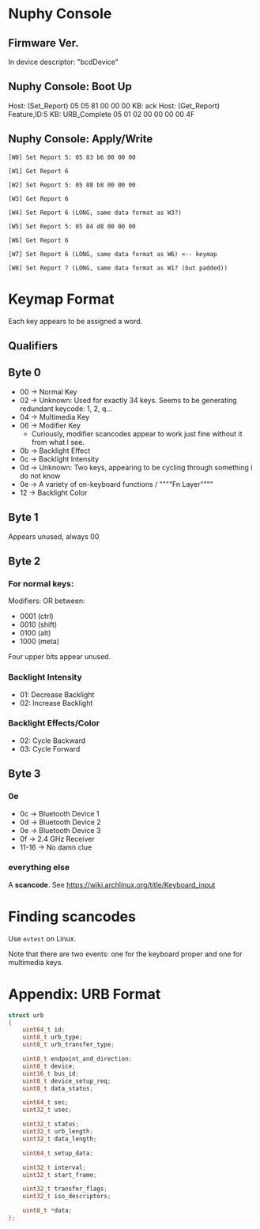 # Nuphy Console
## Firmware Ver.
In device descriptor: "bcdDevice"

## Nuphy Console: Boot Up
Host: (Set_Report) 05 05 81 00 00 00
KB: ack
Host: (Get_Report) Feature,ID:5
KB: URB_Complete 05 01 02 00 00 00 00 4F

## Nuphy Console: Apply/Write

```
[W0] Set Report 5: 05 83 b6 00 00 00

[W1] Get Report 6

[W2] Set Report 5: 05 88 b8 00 00 00

[W3] Get Report 6

[W4] Set Report 6 (LONG, same data format as W3?)

[W5] Set Report 5: 05 84 d8 00 00 00

[W6] Get Report 6

[W7] Set Report 6 (LONG, same data format as W6) <-- keymap

[W8] Set Report 7 (LONG, same data format as W1? (but padded))
```



# Keymap Format
Each key appears to be assigned a word.

## Qualifiers
## Byte 0
* 00 -> Normal Key
* 02 -> Unknown: Used for exactly 34 keys. Seems to be generating redundant keycode: 1, 2, q...
* 04 -> Multimedia Key
* 06 -> Modifier Key
    - Curiously, modifier scancodes appear to work just fine without it from what I see.
* 0b -> Backlight Effect
* 0c -> Backlight Intensity
* 0d -> Unknown: Two keys, appearing to be cycling through something i do not know
* 0e -> A variety of on-keyboard functions / """"Fn Layer""""
* 12 -> Backlight Color

## Byte 1
Appears unused, always 00

## Byte 2
### For normal keys:

Modifiers: OR between:

* 0001 (ctrl)
* 0010 (shift)
* 0100 (alt)
* 1000 (meta)

Four upper bits appear unused.

### Backlight Intensity
* 01: Decrease Backlight
* 02: Increase Backlight

### Backlight Effects/Color
* 02: Cycle Backward
* 03: Cycle Forward

## Byte 3
### 0e
* 0c -> Bluetooth Device 1
* 0d -> Bluetooth Device 2
* 0e -> Bluetooth Device 3
* 0f -> 2.4 GHz Receiver
* 11-16 -> No damn clue

### everything else
A **scancode**. See https://wiki.archlinux.org/title/Keyboard_input

# Finding scancodes
Use `evtest` on Linux.

Note that there are two events: one for the keyboard proper and one for multimedia keys.

# Appendix: URB Format
```c
struct urb
{
    uint64_t id;
    uint8_t urb_type;
    uint8_t urb_transfer_type;

    uint8_t endpoint_and_direction;
    uint8_t device;
    uint16_t bus_id;
    uint8_t device_setup_req;
    uint8_t data_status;

    uint64_t sec;
    uint32_t usec;

    uint32_t status;
    uint32_t urb_length;
    uint32_t data_length;

    uint64_t setup_data;

    uint32_t interval;
    uint32_t start_frame;

    uint32_t transfer_flags;
    uint32_t iso_descriptors;

    uint8_t *data;
};
```
